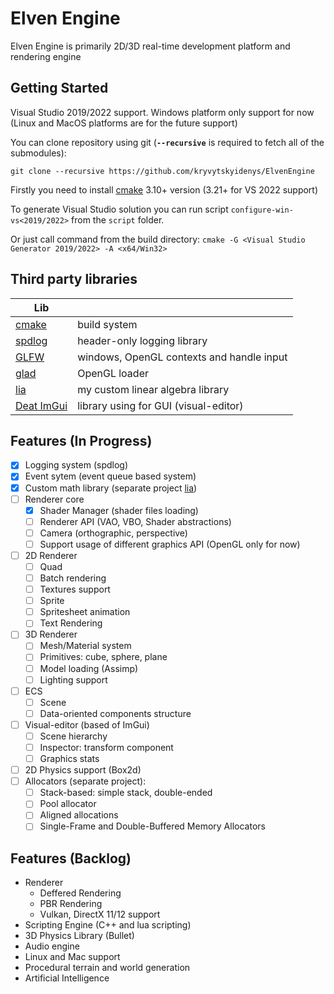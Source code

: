 # Elven Engine
Elven Engine is primarily 2D/3D real-time development platform and rendering engine

## Getting Started
Visual Studio 2019/2022 support. 
Windows platform only support for now (Linux and MacOS platforms are for the future support)

You can clone repository using git (**`--recursive`** is required to fetch all of the submodules):

`git clone --recursive https://github.com/kryvytskyidenys/ElvenEngine`

Firstly you need to install [cmake](https://cmake.org/) 3.10+ version (3.21+ for VS 2022 support)

To generate Visual Studio solution you can run script `configure-win-vs<2019/2022>` from the `script` folder.

Or just call command from the build directory:
`cmake -G <Visual Studio Generator 2019/2022> -A <x64/Win32>`

## Third party libraries
| Lib |  |
| ------ | ------ |
| [cmake](https://github.com/Kitware/CMake) | build system |
| [spdlog](https://github.com/gabime/spdlog) | header-only logging library |
| [GLFW](https://github.com/glfw/glfw) | windows, OpenGL contexts and handle input |
| [glad](https://glad.dav1d.de/) | OpenGL loader |
| [lia](https://github.com/kryvytskyidenys/lia) | my custom linear algebra library |
| [Deat ImGui](https://github.com/kryvytskyidenys/imgui) | library using for GUI (visual-editor) |


## Features (In Progress)

+ [x] Logging system (spdlog)
+ [x] Event sytem (event queue based system)
+ [x] Custom math library (separate project [lia](https://github.com/denyskryvytskyi/lia))
+ [ ] Renderer core
  - [x] Shader Manager (shader files loading)
  - [ ] Renderer API (VAO, VBO, Shader abstractions)
  - [ ] Camera (orthographic, perspective)
  - [ ] Support usage of different graphics API (OpenGL only for now)
+ [ ] 2D Renderer
  - [ ] Quad
  - [ ] Batch rendering
  - [ ] Textures support
  - [ ] Sprite
  - [ ] Spritesheet animation
  - [ ] Text Rendering
+ [ ] 3D Renderer
  - [ ] Mesh/Material system
  - [ ] Primitives: cube, sphere, plane
  - [ ] Model loading (Assimp)
  - [ ] Lighting support
+ [ ] ECS
  - [ ] Scene
  - [ ] Data-oriented components structure
+ [ ] Visual-editor (based of ImGui)
  - [ ] Scene hierarchy
  - [ ] Inspector: transform component
  - [ ] Graphics stats
+ [ ] 2D Physics support (Box2d)
+ [ ] Allocators (separate project):
  - [ ] Stack-based: simple stack, double-ended
  - [ ] Pool allocator
  - [ ] Aligned allocations
  - [ ] Single-Frame and Double-Buffered Memory Allocators

## Features (Backlog)
- Renderer
    - Deffered Rendering
    - PBR Rendering
    - Vulkan, DirectX 11/12 support
- Scripting Engine (C++ and lua scripting)
- 3D Physics Library (Bullet)
- Audio engine
- Linux and Mac support
- Procedural terrain and world generation
- Artificial Intelligence
